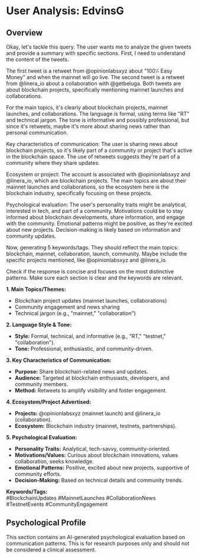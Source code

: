 # User Analysis: EdvinsG

## Overview

<think>
Okay, let's tackle this query. The user wants me to analyze the given tweets and provide a summary with specific sections. First, I need to understand the content of the tweets.

The first tweet is a retweet from @opinionlabsxyz about "100⁒ Easy Money" and when the mainnet will go live. The second tweet is a retweet from @linera_io about a collaboration with @getbeluga. Both tweets are about blockchain projects, specifically mentioning mainnet launches and collaborations.

For the main topics, it's clearly about blockchain projects, mainnet launches, and collaborations. The language is formal, using terms like "RT" and technical jargon. The tone is informative and possibly professional, but since it's retweets, maybe it's more about sharing news rather than personal communication.

Key characteristics of communication: The user is sharing news about blockchain projects, so it's likely part of a community or project that's active in the blockchain space. The use of retweets suggests they're part of a community where they share updates.

Ecosystem or project: The account is associated with @opinionlabsxyz and @linera_io, which are blockchain projects. The main topics are about their mainnet launches and collaborations, so the ecosystem here is the blockchain industry, specifically focusing on these projects.

Psychological evaluation: The user's personality traits might be analytical, interested in tech, and part of a community. Motivations could be to stay informed about blockchain developments, share information, and engage with the community. Emotional patterns might be positive, as they're excited about new projects. Decision-making is likely based on information and community updates.

Now, generating 5 keywords/tags. They should reflect the main topics: blockchain, mainnet, collaboration, launch, community. Maybe include the specific projects mentioned, like @opinionlabsxyz and @linera_io.

Check if the response is concise and focuses on the most distinctive patterns. Make sure each section is clear and the keywords are relevant.
</think>

**1. Main Topics/Themes:**  
- Blockchain project updates (mainnet launches, collaborations)  
- Community engagement and news sharing  
- Technical jargon (e.g., "mainnet," "collaboration")  

**2. Language Style & Tone:**  
- **Style:** Formal, technical, and informative (e.g., "RT," "testnet," "collaboration").  
- **Tone:** Professional, enthusiastic, and community-driven.  

**3. Key Characteristics of Communication:**  
- **Purpose:** Share blockchain-related news and updates.  
- **Audience:** Targeted at blockchain enthusiasts, developers, and community members.  
- **Method:** Retweets to amplify visibility and foster engagement.  

**4. Ecosystem/Project Advertised:**  
- **Projects:** @opinionlabsxyz (mainnet launch) and @linera_io (collaboration).  
- **Ecosystem:** Blockchain industry (mainnet, testnets, partnerships).  

**5. Psychological Evaluation:**  
- **Personality Traits:** Analytical, tech-savvy, community-oriented.  
- **Motivations/Values:** Curious about blockchain innovations, values collaboration, seeks knowledge.  
- **Emotional Patterns:** Positive, excited about new projects, supportive of community efforts.  
- **Decision-Making:** Based on technical details and community trends.  

**Keywords/Tags:**  
#BlockchainUpdates #MainnetLaunches #CollaborationNews #TestnetEvents #CommunityEngagement

## Psychological Profile

This section contains an AI-generated psychological evaluation based on communication patterns. This is for research purposes only and should not be considered a clinical assessment.